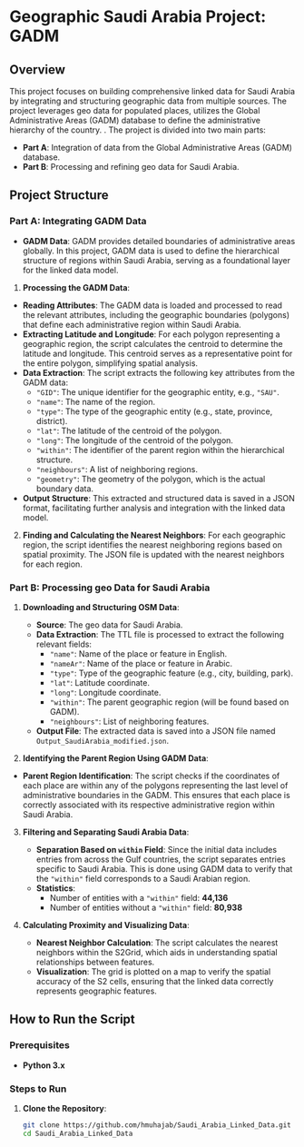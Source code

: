 # Geographic Saudi Arabia Project: GADM

## Overview

This project focuses on building comprehensive linked data for Saudi Arabia by integrating and structuring geographic data from multiple sources. The project leverages geo data for populated places, utilizes the Global Administrative Areas (GADM) database to define the administrative hierarchy of the country. . The project is divided into two main parts:
- **Part A**: Integration of data from the Global Administrative Areas (GADM) database.
- **Part B**: Processing and refining geo data for Saudi Arabia.

## Project Structure



### Part A: Integrating GADM Data

- **GADM Data**: GADM provides detailed boundaries of administrative areas globally. In this project, GADM data is used to define the hierarchical structure of regions within Saudi Arabia, serving as a foundational layer for the linked data model.

1.  **Processing the GADM Data**:
   - **Reading Attributes**: The GADM data is loaded and processed to read the relevant attributes, including the geographic boundaries (polygons) that define each administrative region within Saudi Arabia.
   - **Extracting Latitude and Longitude**: For each polygon representing a geographic region, the script calculates the centroid to determine the latitude and longitude. This centroid serves as a representative point for the entire polygon, simplifying spatial analysis.
   - **Data Extraction**: The script extracts the following key attributes from the GADM data:
     - `"GID"`: The unique identifier for the geographic entity, e.g., `"SAU"`.
     - `"name"`: The name of the region.
     - `"type"`: The type of the geographic entity (e.g., state, province, district).
     - `"lat"`: The latitude of the centroid of the polygon.
     - `"long"`: The longitude of the centroid of the polygon.
     - `"within"`: The identifier of the parent region within the hierarchical structure.
     - `"neighbours"`: A list of neighboring regions.
     - `"geometry"`: The geometry of the polygon, which is the actual boundary data.
   - **Output Structure**: This extracted and structured data is saved in a JSON format, facilitating further analysis and integration with the linked data model.

2. **Finding and Calculating the Nearest Neighbors**:
   For each geographic region, the script identifies the nearest neighboring regions based on spatial proximity. The JSON file is updated with the nearest neighbors for each region.


### Part B: Processing geo Data for Saudi Arabia

1. **Downloading and Structuring OSM Data**:
   - **Source**: The geo data for Saudi Arabia.
   - **Data Extraction**: The TTL file is processed to extract the following relevant fields:
     - `"name"`: Name of the place or feature in English.
     - `"nameAr"`: Name of the place or feature in Arabic.
     - `"type"`: Type of the geographic feature (e.g., city, building, park).
     - `"lat"`: Latitude coordinate.
     - `"long"`: Longitude coordinate.
     - `"within"`: The parent geographic region (will be found based on GADM).
     - `"neighbours"`: List of neighboring features.
   - **Output File**: The extracted data is saved into a JSON file named `Output_SaudiArabia_modified.json`.
  
 2. **Identifying the Parent Region Using GADM Data**:
   - **Parent Region Identification**: The script checks if the coordinates of each place are within any of the polygons representing the last level of administrative boundaries in the GADM. This ensures that each place is correctly associated with its respective administrative region within Saudi Arabia.


3. **Filtering and Separating Saudi Arabia Data**:
   - **Separation Based on `within` Field**: Since the initial data includes entries from across the Gulf countries, the script separates entries specific to Saudi Arabia. This is done using GADM data to verify that the `"within"` field corresponds to a Saudi Arabian region.
   - **Statistics**:
     - Number of entities with a `"within"` field: **44,136**
     - Number of entities without a `"within"` field: **80,938**


4. **Calculating Proximity and Visualizing Data**:
   - **Nearest Neighbor Calculation**: The script calculates the nearest neighbors within the S2Grid, which aids in understanding spatial relationships between features.
   - **Visualization**: The grid is plotted on a map to verify the spatial accuracy of the S2 cells, ensuring that the linked data correctly represents geographic features.

## How to Run the Script

### Prerequisites

- **Python 3.x**


### Steps to Run

1. **Clone the Repository**:
   ```bash
   git clone https://github.com/hmuhajab/Saudi_Arabia_Linked_Data.git
   cd Saudi_Arabia_Linked_Data
